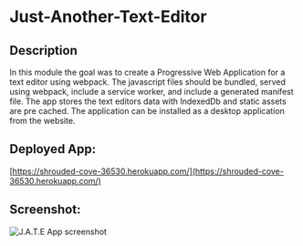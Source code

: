 # Just-Another-Text-Editor

## Description
In this module the goal was to create a Progressive Web Application for a text editor using webpack.  The javascript files should be bundled, served using webpack, include a service worker, and include a generated manifest file.  The app stores the text editors data with IndexedDb and static assets are pre cached.  The application can be installed as a desktop application from the website.


## Deployed App:
[https://shrouded-cove-36530.herokuapp.com/](https://shrouded-cove-36530.herokuapp.com/)

## Screenshot:
![J.A.T.E App screenshot](https://i.gyazo.com/9d3590045b6490a80acfd7a2d38d3f0c.png)